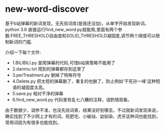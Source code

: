 # new-word-discover
基于b站弹幕的新词发现，无先验词库(是我还没加)，从单字开始发现新词。
python 3.6
直接运行find_new_word.py就能用,里面有两个参数:FREE_THRESHOLD自由度和SOLID_THRESHOLD凝固度,调节两个阈值可以限制新词的门槛.

介绍一下每个文件:
+  1.BILIBILI.py 是爬弹幕的代码,可惜b站换策略不能用了
+  2.danmu.txt 爬到的弹幕都存到这里了
+  3.perTreatment.py 删掉了特殊符号
+  4.Delete.py  把太短的弹幕删了，重复的也删了，防止例如'干死孙一峰'这种短语的凝固度太高。
+  5.save.py 相对干净的弹幕
+  6.find_new_word.py 代码里有乱七八糟的注释，请酌情观看。

由于数据少，调参不准，也没先验词表，结果没好到哪去，不过就新词发现来说，确实找到了不少网上才有的词，死肥宅、小破站、幼驯染、虎牙这种词也能找到，常用词因为有很多也能找到。



